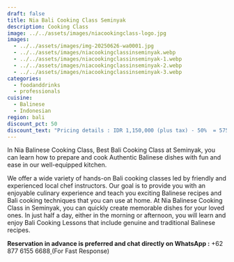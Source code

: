 ```yaml
---
draft: false
title: Nia Bali Cooking Class Seminyak
description: Cooking Class
image: ../../assets/images/niacookingclass-logo.jpg
images:
  - ../../assets/images/img-20250626-wa0001.jpg
  - ../../assets/images/niacookingclassinseminyak.webp
  - ../../assets/images/niacookingclassinseminyak-1.webp
  - ../../assets/images/niacookingclassinseminyak-2.webp
  - ../../assets/images/niacookingclassinseminyak-3.webp
categories:
  - foodanddrinks
  - professionals
cuisine:
  - Balinese
  - Indonesian
region: bali
discount_pct: 50
discount_text: "Pricing details : IDR 1,150,000 (plus tax) - 50% ‎ = 575,000 IDR/person"
---
```

In Nia Balinese Cooking Class, Best Bali Cooking Class at Seminyak, you can learn how to prepare and cook Authentic Balinese dishes with fun and ease in our well-equipped kitchen. 

We offer a wide variety of hands-on Bali cooking classes led by friendly and experienced local chef instructors. Our goal is to provide you with an enjoyable culinary experience and teach you exciting Balinese recipes and Bali cooking techniques that you can use at home. At Nia Balinese Cooking Class in Seminyak, you can quickly create memorable dishes for your loved ones. In just half a day, either in the morning or afternoon, you will learn and enjoy Bali Cooking Lessons that include genuine and traditional Balinese recipes. 

**Reservation in advance is preferred and chat directly on WhatsApp :** +62 877 6155 6688[ ](https://wa.me/6287761556688)(For Fast Response)
